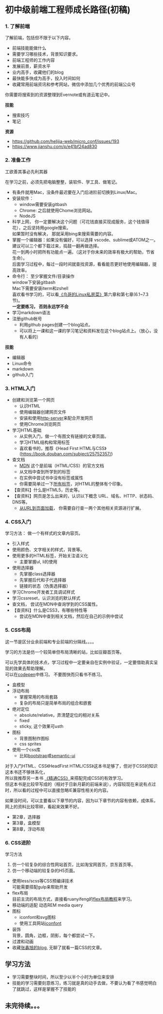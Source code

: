 # 初中级前端工程师成长路径(初稿)


### 1. 了解前端

了解前端，包括但不限于以下内容。

- 前端技能能做什么
- 需要学习哪些技术，背景知识要求。
- 前端工程师的工作内容
- 发展前景，薪资水平
- 业内高手，收藏他们的blog
- 最快能多快成为高手，投入时间如何
- 收藏常用前端资讯和参考网站，微信中添加几个优秀的前端公众号

你需要将搜索到的资源整理到Evernote或有道云笔记中。

**技能**

- 搜索技巧
- 笔记

**资源**

- https://github.com/helijia-web/micro_conf/issues/193
- https://www.jianshu.com/p/e41bf24ad830


### 2. 准备工作

工欲善其事必先利其器

在学习之前，必须先把电脑整整，装软件、学工具、做笔记。

- 有条件就用Mac，没条件最迟要在入门后进阶前切换到Linux/Mac。
- 安装软件：
  - window需要安装gitbash
  - Chrome: 之后就使用Chome浏览网站。
  - NodeJS
- 科学上网， 你一定要解决这个问题（可花钱直接买现成服务，这个钱值得花），之后坚持用google搜索。  
  如果暂时没有解决， 那就采用bing来搜索需要的内容。  
- 掌握一个编辑器：如果没有偏好，可以选择 vscode、sublime或ATOM之一。  
  建议可以三个都下载过来，捣鼓一翻再做选择。  
  花一到两小时把所有功能点一遍。（这对于你未来的效率有极大的帮助，节省生命）。  
  后面学习过程中，每过一段时间就查找资源，看看能否更好地使用编辑器，提高效率。  
- 命令行： 至少掌握文件/目录操作  
  window下安装gitbash  
  Mac下需要安装iterm和zshell  
  喜欢看书学习的，可以看[《鸟哥的Linux私房菜》](https://book.douban.com/subject/4889838/)第六章和第七章(6.1~7.3节)。  
  **一定要练习， 否则永远学不会**
- 学习markdown语法  
- 注册github帐号  
  - 利用github pages创建一个blog站点。
  - 可以将上一课和这一课的学习笔记和资料发在这个blog站点上。（放心，没有人看的）

**技能**

- 编辑器
- Linux命令
- markdown
- github入门


### 3. HTML入门

- 创建和浏览第一个网页
  - 认识HTML
  - 使用编辑器创建网页文件
  - 安装和使用[http-server](https://github.com/indexzero/http-server#readme)来配合开发网页
  - 使用Chrome浏览网页
- 学习HTML基础
  - 从实例入门，做一个有图文有链接的文章页面。
  - 学习HTML结构和常用标签
  - 喜欢看书的，推荐《Head First HTML与CSS》(https://book.douban.com/subject/25752357/)
- 查文档
  - [MDN](https://developer.mozilla.org/) 这个是前端（HTML/CSS）的官方文档
  - 从文档中查到所学到的标签
  - 在实例中尝试书中没有标签或属性
  - 你需要简单过一下[所有标签](https://developer.mozilla.org/zh-CN/docs/Web/HTML/Element)，对HTML的整体有个印象。
- 【查资料】什么是HTML5，历史等。
- 【查资料】网页是怎么出来的，认识以下概念
  URL、域名、HTTP、状态码、DNS等。
  - [从URL到页面加载](https://segmentfault.com/a/1190000006879700)， 你需要自行查一两个其他相关资源进行扩展。


### 4. CSS入门

学习方法： 做一个有样式的文章内容页。

- 引入样式
 - 使用颜色、文字相关的样式，背景等。
- 使用更多的HTML标签，开始关注语义化
  - 主要掌握ul, li的使用
- 使用选择器
  - 先掌握class选择器
  - 先掌握后代和子代选择器
  - 链接的状态（伪类选择器）
- 学习Chrome开发者工具调试样式
- 学习cssreset，认识浏览的默认样式
- 查文档， 尝试在MDN中查询学到的CSS属性。
- 【查资料】什么是CSS3，有哪些特性等
  - 尝试在MDN中查到相关文档，然后在自己的示例中尝试

  
### 5. CSS布局

这一节是区分业余前端和专业前端的分隔线。。。。

学习的方法是仿一个较简单但布局清晰的站，比如豆瓣首页等。

可以先学具体的技术点，学习过程中一定要亲自在实例中验证，一定要借助真实呈现的效果去帮助理解。  
可以在[codepen](https://codepen.io/pen/)中练习。 不要图快而只看书不练习。

- 盒模型
- 浮动布局
  - 掌握常用的布局套路
  - 复杂的布局只是简单布局的组合和嵌套
- 绝对定位
  - absolute/relative，弄清楚定位的相对关系
  - fixed
  - sticky, 这个效果可usth
- 图标
  - 背景图制作图标
  - css sprites
- 使用一个css库
  - 比如[bootstrap](https://getbootstrap.com/)或[semantic-ui](https://semantic-ui.com/)

  
对于入门HTML、CSS《HeadFirst HTML/CSS》这本书足够了，但对于CSS的知识这本书还不够体系化，  
所以我推荐另一本书 [《精通CSS》](https://book.douban.com/subject/4736167/)来搭配完成CSS的有效学习。   
但这本书是比较早写成的（相对于日新月薪的前端来说），内容较现在来说有点过时，所以看的过程中可以直接忽略IE兼容性相关的内容。  

如果没时间，可以主要看以下章节的内容，因为以下章节的内容有依赖，成体系，网上的资料比较零碎，看起来效果不好。

- 第2章，选择器
- 第3章，盒模型
- 第8章，浮动布局


### 6. CSS进阶

学习方法

1. 仿一个较复杂的综合性网站首页，比如淘宝网首页，京东首页等。 
2. 仿一个移动端的较复杂的H5页面。

- 使用less/scss等CSS预编译技术  
  可能需要搭配gulp来帮助开发
- flex布局  
  目前主流的布局方式，直接看ruanyifeng的[flex布局教程](http://www.ruanyifeng.com/blog/2015/07/flex-grammar.html)来学习。 
- 移动端的适配
  动态REM
  media query
- 图标
  - iconfont和svg图标
  - 使用工具网站[iconfont](http://www.iconfont.cn/home/index?spm=a313x.7781069.1998910419.1.pCxKlU)
- 装饰  
  背景，圆角，边框，阴影，每个都尝试一下。
- 过渡和动画
- 收藏[张鑫旭的blog](https://www.zhangxinxu.com/wordpress/category/css/), 无聊了就看一篇CSS的文章。


## 学习方法

- 学习需要整块时间，所以至少以半个小时为单位来安排
- 技能的学习需要刻意练习，练习就是真的动手去做，不要认为看了书感觉明白了就跳过，这样是掌握不了技能的


## 未完待续。。。
